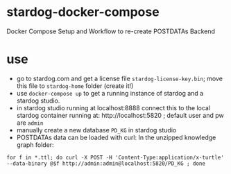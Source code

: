 # stardog-docker-compose
Docker Compose Setup and Workflow to re-create POSTDATAs Backend

# use

* go to stardog.com and get a license file `stardog-license-key.bin`; move this file to `stardog-home` folder (create it!)
* use `docker-compose up` to get a running instance of stardog and a stardog studio. 
* in stardog studio running at localhost:8888 connect this to the local stardog container running at: http://localhost:5820 ; default user and pw are `admin`
* manually create a new database `PD_KG` in stardog studio
* POSTDATAs data can be loaded with curl: In the unzipped knowledge graph folder:
```
for f in *.ttl; do curl -X POST -H 'Content-Type:application/x-turtle' --data-binary @$f http://admin:admin@localhost:5820/PD_KG ; done
```


